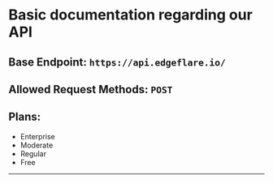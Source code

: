 # Basic documentation regarding our API

## Base Endpoint: `https://api.edgeflare.io/`

## Allowed Request Methods: `POST`

## Plans:
- Enterprise
- Moderate
- Regular
- Free

----
